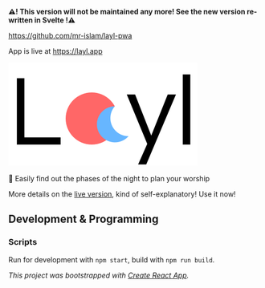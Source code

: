 **⚠! This version will not be maintained any more! See the new version re-written in Svelte !⚠**

https://github.com/mr-islam/layl-pwa

App is live at https://layl.app

![logo](./src/logo.svg)

🌙 Easily find out the phases of the night to plan your worship

More details on the [live version](https://layl.navedislam.com), kind of self-explanatory! Use it now!

## Development & Programming



### Scripts 

Run for development with `npm start`, build with `npm run build`. 

*This project was bootstrapped with [Create React App](https://github.com/facebook/create-react-app).*

